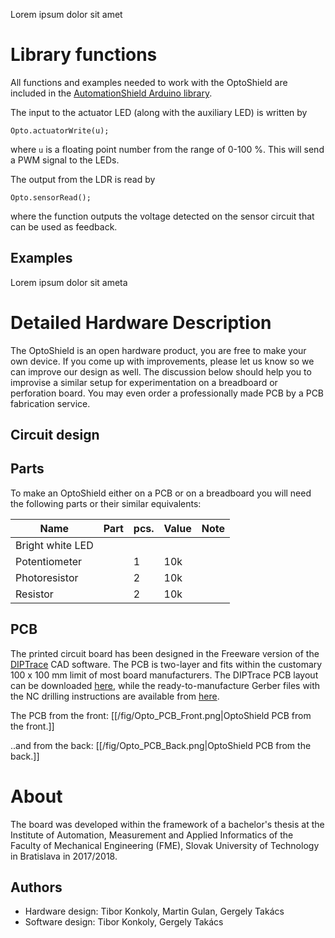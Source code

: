 Lorem ipsum dolor sit amet

# Library functions

All functions and examples needed to work with the OptoShield are included in the [AutomationShield Arduino library](https://github.com/gergelytakacs/AutomationShield). 

The input to the actuator LED (along with the auxiliary LED) is written by 
```
Opto.actuatorWrite(u);
```
where `u` is a floating point number from the range of 0-100 %. This will send a PWM signal to the LEDs.

The output from the LDR is read by 
```
Opto.sensorRead();
```
where the function outputs the voltage detected on the sensor circuit that can be used as feedback.


## Examples

Lorem ipsum dolor sit ameta

# Detailed Hardware Description

The OptoShield is an open hardware product, you are free to make your own device. If you come up with improvements, please let us know so we can improve our design as well. The discussion below should help you to improvise a similar setup for experimentation on a breadboard or perforation board. You may even order a professionally made PCB  by a PCB fabrication service.

## Circuit design


## Parts

To make an OptoShield either on a PCB or on a breadboard you will need the following parts or their similar equivalents:

| Name             | Part | pcs.  | Value | Note |
|------------------|------|-------|------|------|
| Bright white LED |      |       |      |      |
| Potentiometer    |      |1      | 10k  |      |
| Photoresistor    |      |2      | 10k  |      |
| Resistor         |      |2      | 10k  |      |


## PCB
The printed circuit board has been designed in the Freeware version of the [DIPTrace](https://diptrace.com/) CAD software. The PCB is two-layer and fits within the customary 100 x 100 mm limit of most board manufacturers. The DIPTrace PCB layout can be downloaded [here](https://github.com/gergelytakacs/AutomationShield/wiki/file/OptoShield_PCB.zip), while the ready-to-manufacture Gerber files with the NC drilling instructions are available from [here](https://github.com/gergelytakacs/AutomationShield/wiki/file/OptoShield_Gerber.zip).


The PCB from the front:
[[/fig/Opto_PCB_Front.png|OptoShield PCB from the front.]]

..and from the back:
[[/fig/Opto_PCB_Back.png|OptoShield PCB from the back.]]

# About

The board was developed within the framework of a bachelor's thesis at the Institute of Automation, Measurement and Applied Informatics of the Faculty of Mechanical Engineering (FME), Slovak University of Technology in Bratislava in 2017/2018. 

## Authors

* Hardware design: Tibor Konkoly, Martin Gulan, Gergely Takács
* Software design: Tibor Konkoly, Gergely Takács